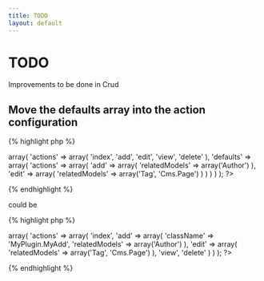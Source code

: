 ```yaml
---
title: TODO
layout: default
---
```


# TODO

Improvements to be done in Crud

## Move the defaults array into the action configuration

{% highlight php %}
<?php
array(
	// Enable CRUD actions
	'Crud.Crud' => array(
		'actions' => array(
			'index',
			'add',
			'edit',
			'view',
			'delete'
		),
		'defaults' => array(
			'actions' => array(
				'add' => array(
					'relatedModels' => array('Author')
				),
				'edit' => array(
					'relatedModels' => array('Tag', 'Cms.Page')
				)
			)
		)
	)
);
?>
{% endhighlight %}

could be

{% highlight php %}
<?php
array(
	// Enable CRUD actions
	'Crud.Crud' => array(
		'actions' => array(
			'index',
			'add' => array(
				'className' => 'MyPlugin.MyAdd',
				'relatedModels' => array('Author')
			),
			'edit' => array(
				'relatedModels' => array('Tag', 'Cms.Page')
			),
			'view',
			'delete'
		)
	)
);
?>
{% endhighlight %}

